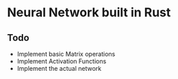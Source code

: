 # Neural Network built in Rust

## Todo
- Implement basic Matrix operations
- Implement Activation Functions
- Implement the actual network